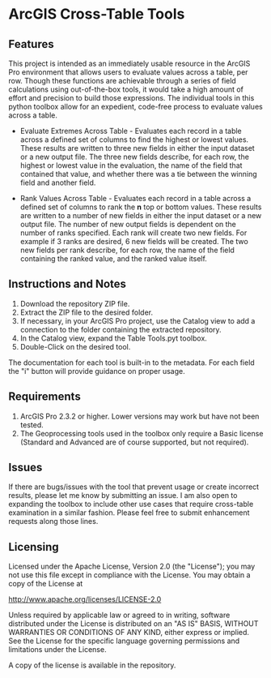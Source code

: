 # ArcGIS Cross-Table Tools

## Features
 
This project is intended as an immediately usable resource in the ArcGIS Pro environment that allows users to evaluate values across a table, per row. Though these functions are achievable through a series of field calculations using out-of-the-box tools, it would take a high amount of effort and precision to build those expressions. The individual tools in this python toolbox allow for an expedient, code-free process to evaluate values across a table.

* Evaluate Extremes Across Table - Evaluates each record in a table across a defined set of columns to find the highest or lowest values. These results are written to three new fields in either the input dataset or a new output file. The three new fields describe, for each row, the highest or lowest value in the evaluation, the name of the field that contained that value, and whether there was a tie between the winning field and another field.

* Rank Values Across Table - Evaluates each record in a table across a defined set of columns to rank the **n** top or bottom values. These results are written to a number of new fields in either the input dataset or a new output file. The number of new output fields is dependent on the number of ranks specified. Each rank will create two new fields. For example if 3 ranks are desired, 6 new fields will be created. The two new fields per rank describe, for each row, the name of the field containing the ranked value, and the ranked value itself.
 
 ## Instructions and Notes
 
 1. Download the repository ZIP file.
 2. Extract the ZIP file to the desired folder.
 3. If necessary, in your ArcGIS Pro project, use the Catalog view to add a connection to the folder containing the extracted repository.
 4. In the Catalog view, expand the Table Tools.pyt toolbox.
 5. Double-Click on the desired tool.
 
 The documentation for each tool is built-in to the metadata. For each field the "i" button will provide guidance on proper usage.
 
 ## Requirements
 
 1. ArcGIS Pro 2.3.2 or higher. Lower versions may work but have not been tested.
 2. The Geoprocessing tools used in the toolbox only require a Basic license (Standard and Advanced are of course supported, but not required).
 
 ## Issues
 
If there are bugs/issues with the tool that prevent usage or create incorrect results, please let me know by submitting an issue. I am also open to expanding the toolbox to include other use cases that require cross-table examination in a similar fashion. Please feel free to submit enhancement requests along those lines.

## Licensing

Licensed under the Apache License, Version 2.0 (the "License");
you may not use this file except in compliance with the License.
You may obtain a copy of the License at


   http://www.apache.org/licenses/LICENSE-2.0


Unless required by applicable law or agreed to in writing, software
distributed under the License is distributed on an "AS IS" BASIS,
WITHOUT WARRANTIES OR CONDITIONS OF ANY KIND, either express or implied.
See the License for the specific language governing permissions and
limitations under the License.


A copy of the license is available in the repository.


